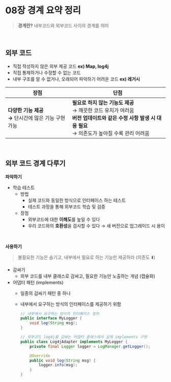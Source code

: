 # 08장 경계 요약 정리

> **경계란?**
내부코드와 외부코드 사이의 경계를 의미
<br>

## 외부 코드

- 직접 작성하지 않은 외부 제공 코드 **ex) Map, log4j**
- 직접 통제하거나 수정할 수 없는 코드
- 내부 구조를 알 수 없거나, 오래되어 파악하기 어려운 코드 **ex) 레거시**

| **장점** | **단점** |
| --- | --- |
| **다양한 기능 제공<br>→** 단시간에 많은 기능 구현 가능 | **필요로 하지 않는 기능도 제공**<br>→ 깨끗한 코드 유지가 여러움<br>**버전 업데이트와 같은** **수정 사항 발생 시 대응 필요**<br>→ 의존도가 높아질 수록 관리 어려움 |
<br>

## 외부 코드 경계 다루기

**파악하기**

- 학습 테스트
    - 방법
        - 실제 코드와 동일한 방식으로 인터페이스 하는 테스트
        - 테스트 과정을 통해 외부코드 학습 및 검증
    - 장점
        - 외부코드에 대한 **이해도**를 높일 수 있다
        - 우리 코드와의 **호환성**을 검사할 수 있다
        → 새 버전으로 업그레이드 시 용이
<br>

**사용하기**

> 불필요한 기능은 숨기고, 내부에서 필요로 하는 기능만 제공하라 (의존도 ⬇️)
> 
- 감싸기
    - 외부 코드를 내부 클래스로 감싸고, 필요한 기능만 노출하는 개념 (캡슐화)
- 어댑터 패턴 (implements)
    - 일종의 감싸기 패턴 중 하나
    - 내부에서 요구하는 방식의 인터페이스를 제공하기 위함
        
        ```java
        // 내부에서 요구하는 방식의 인터페이스 정의
        public interface MyLogger {
            void log(String msg);
        }
        
        // 외부코드 log4j를 감싸는 어댑터 클래스에서 실제 implements 구현
        public class Log4jAdapter implements MyLogger {
            private final Logger logger = LogManager.getLogger();
        
            @Override
            public void log(String msg) {
                logger.info(msg);
            }
        }
        ```
